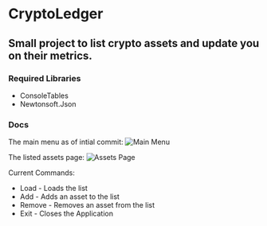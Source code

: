 # CryptoLedger
## Small project to list crypto assets and update you on their metrics.

### Required Libraries
* ConsoleTables
* Newtonsoft.Json

### Docs

The main menu as of intial commit:
![Main Menu](https://www.wirr.space/u/4E8f6p.png)

The listed assets page:
![Assets Page](https://www.wirr.space/u/SC0UD9.png)

Current Commands:
* Load - Loads the list
* Add - Adds an asset to the list
* Remove - Removes an asset from the list
* Exit - Closes the Application
